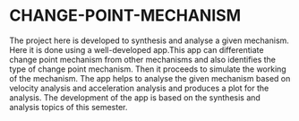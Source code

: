 # CHANGE-POINT-MECHANISM

The project here is developed to synthesis and analyse a given mechanism.
Here it is done using a well-developed app.This app can differentiate change point mechanism from other mechanisms and also identifies the type of change point mechanism. Then it proceeds to simulate the working of the mechanism. The app helps to analyse the given mechanism based on velocity analysis and acceleration analysis and produces a plot for the analysis. The development of the app is based on the synthesis and analysis topics of this semester.
